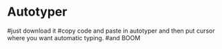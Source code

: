 # Autotyper
#just download it 
#copy code and paste in autotyper and then put cursor where you want automatic typing.
#and BOOM
